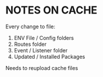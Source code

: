 # NOTES ON CACHE
Every change to file:
1. ENV File / Config folders
2. Routes folder
3. Event / Listener folder
4. Updated / Installed Packages

Needs to reupload cache files